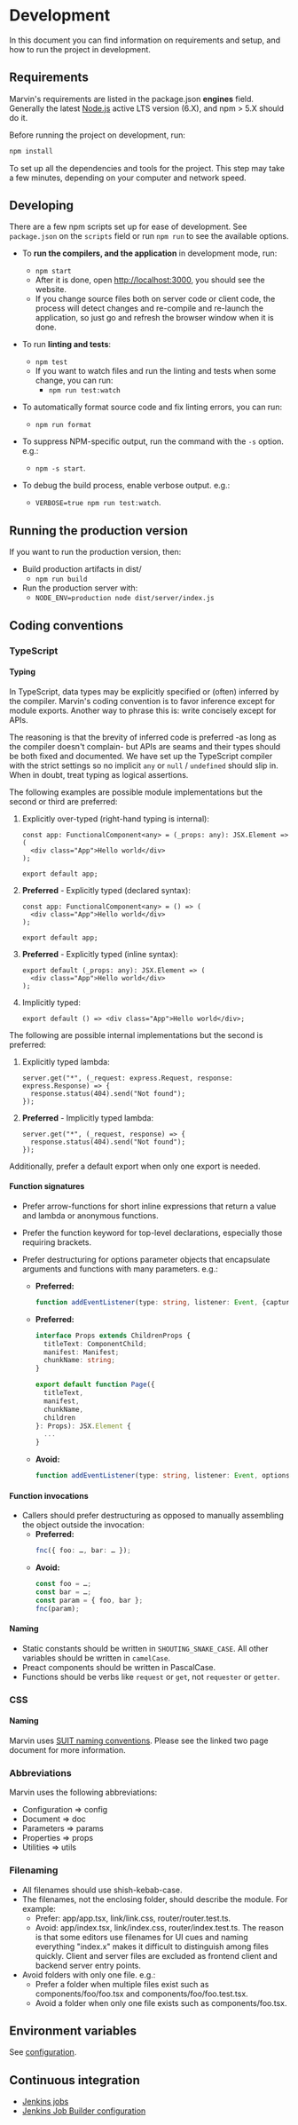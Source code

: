# Development

In this document you can find information on requirements and setup, and how to
run the project in development.

## Requirements

Marvin's requirements are listed in the package.json **engines** field.
Generally the latest [Node.js] active LTS version (6.X), and npm > 5.X should do
it.

Before running the project on development, run:

```sh
npm install
```

To set up all the dependencies and tools for the project. This step may take
a few minutes, depending on your computer and network speed.

[node.js]: https://nodejs.org/

## Developing

There are a few npm scripts set up for ease of development. See `package.json`
on the `scripts` field or run `npm run` to see the available options.

* To **run the compilers, and the application** in development mode, run:

  * `npm start`
  * After it is done, open <http://localhost:3000>, you should see the website.
  * If you change source files both on server code or client code, the process
    will detect changes and re-compile and re-launch the application, so just
    go and refresh the browser window when it is done.

* To run **linting and tests**:

  * `npm test`
  * If you want to watch files and run the linting and tests when some change,
    you can run:
    * `npm run test:watch`

* To automatically format source code and fix linting errors, you can run:

  * `npm run format`

* To suppress NPM-specific output, run the command with the `-s` option. e.g.:

  * `npm -s start`.

* To debug the build process, enable verbose output. e.g.:
  * `VERBOSE=true npm run test:watch`.

## Running the production version

If you want to run the production version, then:

* Build production artifacts in dist/
  * `npm run build`
* Run the production server with:
  * `NODE_ENV=production node dist/server/index.js`

## Coding conventions

### TypeScript

#### Typing

In TypeScript, data types may be explicitly specified or (often) inferred by the
compiler. Marvin's coding convention is to favor inference except for module
exports. Another way to phrase this is: write concisely except for APIs.

The reasoning is that the brevity of inferred code is preferred -as long as
the compiler doesn't complain- but APIs are seams and their types should be
both fixed and documented. We have set up the TypeScript compiler with the
strict settings so no implicit `any` or `null` / `undefined` should slip in.
When in doubt, treat typing as logical assertions.

The following examples are possible module implementations but the second or
third are preferred:

1. Explicitly over-typed (right-hand typing is internal):

   ```tsx
   const app: FunctionalComponent<any> = (_props: any): JSX.Element => (
     <div class="App">Hello world</div>
   );

   export default app;
   ```

2. **Preferred** - Explicitly typed (declared syntax):

   ```tsx
   const app: FunctionalComponent<any> = () => (
     <div class="App">Hello world</div>
   );

   export default app;
   ```

3. **Preferred** - Explicitly typed (inline syntax):

   ```tsx
   export default (_props: any): JSX.Element => (
     <div class="App">Hello world</div>
   );
   ```

4. Implicitly typed:
   ```tsx
   export default () => <div class="App">Hello world</div>;
   ```

The following are possible internal implementations but the second is preferred:

1. Explicitly typed lambda:

   ```tsx
   server.get("*", (_request: express.Request, response: express.Response) => {
     response.status(404).send("Not found");
   });
   ```

2. **Preferred** - Implicitly typed lambda:
   ```tsx
   server.get("*", (_request, response) => {
     response.status(404).send("Not found");
   });
   ```

Additionally, prefer a default export when only one export is needed.

#### Function signatures

* Prefer arrow-functions for short inline expressions that return a value and
  lambda or anonymous functions.
* Prefer the function keyword for top-level declarations, especially those
  requiring brackets.
* Prefer destructuring for options parameter objects that encapsulate arguments
  and functions with many parameters. e.g.:

  * **Preferred:**
    ```ts
    function addEventListener(type: string, listener: Event, {capture, once, passive}: Options) { ... }
    ```
  * **Preferred:**

    ```ts
    interface Props extends ChildrenProps {
      titleText: ComponentChild;
      manifest: Manifest;
      chunkName: string;
    }

    export default function Page({
      titleText,
      manifest,
      chunkName,
      children
    }: Props): JSX.Element {
      ...
    }
    ```

  * **Avoid:**
    ```ts
    function addEventListener(type: string, listener: Event, options: Options) { ... }
    ```

#### Function invocations

* Callers should prefer destructuring as opposed to manually assembling the
  object outside the invocation:
  * **Preferred:**
    ```ts
    fnc({ foo: …, bar: … });
    ```
  * **Avoid:**
    ```ts
    const foo = …;
    const bar = …;
    const param = { foo, bar };
    fnc(param);
    ```

#### Naming

* Static constants should be written in `SHOUTING_SNAKE_CASE`. All other
  variables should be written in `camelCase`.
* Preact components should be written in PascalCase.
* Functions should be verbs like `request` or `get`, not `requester` or
  `getter`.

### CSS

#### Naming

Marvin uses [SUIT naming conventions]. Please see the linked two page document
for more information.

[suit naming conventions]: https://github.com/suitcss/suit/blob/master/doc/naming-conventions.md#suit-css-naming-conventions

### Abbreviations

Marvin uses the following abbreviations:

* Configuration => config
* Document => doc
* Parameters => params
* Properties => props
* Utilities => utils

### Filenaming

* All filenames should use shish-kebab-case.
* The filenames, not the enclosing folder, should describe the module. For
  example:
  * Prefer: app/app.tsx, link/link.css, router/router.test.ts.
  * Avoid: app/index.tsx, link/index.css, router/index.test.ts.
    The reason is that some editors use filenames for UI cues and naming
    everything "index.x" makes it difficult to distinguish among files quickly.
    Client and server files are excluded as frontend client and backend server
    entry points.
* Avoid folders with only one file. e.g.:
  * Prefer a folder when multiple files exist such as components/foo/foo.tsx and
    components/foo/foo.test.tsx.
  * Avoid a folder when only one file exists such as components/foo.tsx.

## Environment variables

See [configuration](../src/server/config.ts).

## Continuous integration

* [Jenkins jobs]
* [Jenkins Job Builder configuration]

[jenkins jobs]: https://integration.wikimedia.org/ci/view/Default/search/?q=marvin
[jenkins job builder configuration]: https://phabricator.wikimedia.org/diffusion/CICF/browse/master/jjb/misc.yaml
